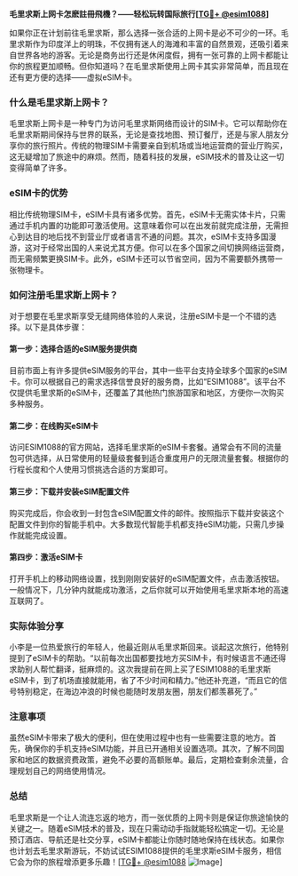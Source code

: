 **毛里求斯上网卡怎麽註冊飛機？——轻松玩转国际旅行[[TG💪+ @esim1088](https://t.me/s/esim1088)]**

如果你正在计划前往毛里求斯，那么选择一张合适的上网卡是必不可少的一环。毛里求斯作为印度洋上的明珠，不仅拥有迷人的海滩和丰富的自然景观，还吸引着来自世界各地的游客。无论是商务出行还是休闲度假，拥有一张可靠的上网卡都能让你的旅程更加顺畅。但你知道吗？在毛里求斯使用上网卡其实非常简单，而且现在还有更方便的选择——虚拟eSIM卡。

### 什么是毛里求斯上网卡？

毛里求斯上网卡是一种专门为访问毛里求斯网络而设计的SIM卡。它可以帮助你在毛里求斯期间保持与世界的联系，无论是查找地图、预订餐厅，还是与家人朋友分享你的旅行照片。传统的物理SIM卡需要亲自到机场或当地运营商的营业厅购买，这无疑增加了旅途中的麻烦。然而，随着科技的发展，eSIM技术的普及让这一切变得简单了许多。

### eSIM卡的优势

相比传统物理SIM卡，eSIM卡具有诸多优势。首先，eSIM卡无需实体卡片，只需通过手机内置的功能即可激活使用。这意味着你可以在出发前就完成注册，无需担心到达目的地后找不到营业厅或者语言不通的问题。其次，eSIM卡支持多国漫游，这对于经常出国的人来说尤其方便。你可以在多个国家之间切换网络运营商，而无需频繁更换SIM卡。此外，eSIM卡还可以节省空间，因为不需要额外携带一张物理卡。

### 如何注册毛里求斯上网卡？

对于想要在毛里求斯享受无缝网络体验的人来说，注册eSIM卡是一个不错的选择。以下是具体步骤：

#### 第一步：选择合适的eSIM服务提供商
目前市面上有许多提供eSIM服务的平台，其中一些平台支持全球多个国家的eSIM卡。你可以根据自己的需求选择信誉良好的服务商，比如“ESIM1088”。该平台不仅提供毛里求斯的eSIM卡，还覆盖了其他热门旅游国家和地区，方便你一次购买多种服务。

#### 第二步：在线购买eSIM卡
访问ESIM1088的官方网站，选择毛里求斯的eSIM卡套餐。通常会有不同的流量包可供选择，从日常使用的轻量级套餐到适合重度用户的无限流量套餐。根据你的行程长度和个人使用习惯挑选合适的方案即可。

#### 第三步：下载并安装eSIM配置文件
购买完成后，你会收到一封包含eSIM配置文件的邮件。按照指示下载并安装这个配置文件到你的智能手机中。大多数现代智能手机都支持eSIM功能，只需几步操作就能完成设置。

#### 第四步：激活eSIM卡
打开手机上的移动网络设置，找到刚刚安装好的eSIM配置文件，点击激活按钮。一般情况下，几分钟内就能成功激活，之后你就可以开始使用毛里求斯本地的高速互联网了。

### 实际体验分享

小李是一位热爱旅行的年轻人，他最近刚从毛里求斯回来。谈起这次旅行，他特别提到了eSIM卡的帮助。“以前每次出国都要找地方买SIM卡，有时候语言不通还得求助别人帮忙翻译，挺麻烦的。这次我提前在网上买了ESIM1088的毛里求斯eSIM卡，到了机场直接就能用，省了不少时间和精力。”他还补充道，“而且它的信号特别稳定，在海边冲浪的时候也能随时发朋友圈，朋友们都羡慕死了。”

### 注意事项

虽然eSIM卡带来了极大的便利，但在使用过程中也有一些需要注意的地方。首先，确保你的手机支持eSIM功能，并且已开通相关设置选项。其次，了解不同国家和地区的数据资费政策，避免不必要的高额账单。最后，定期检查剩余流量，合理规划自己的网络使用情况。

### 总结

毛里求斯是一个让人流连忘返的地方，而一张优质的上网卡则是保证你旅途愉快的关键之一。随着eSIM技术的普及，现在只需动动手指就能轻松搞定一切。无论是预订酒店、导航还是社交分享，eSIM卡都能让你随时随地保持在线状态。如果你也计划去毛里求斯游玩，不妨试试ESIM1088提供的毛里求斯eSIM卡服务，相信它会为你的旅程增添更多乐趣！[[TG💪+ @esim1088](https://t.me/s/esim1088) ![Image](https://i.postimg.cc/4NQfJmqS/Snipaste-2025-05-13-00-14-12.png)]